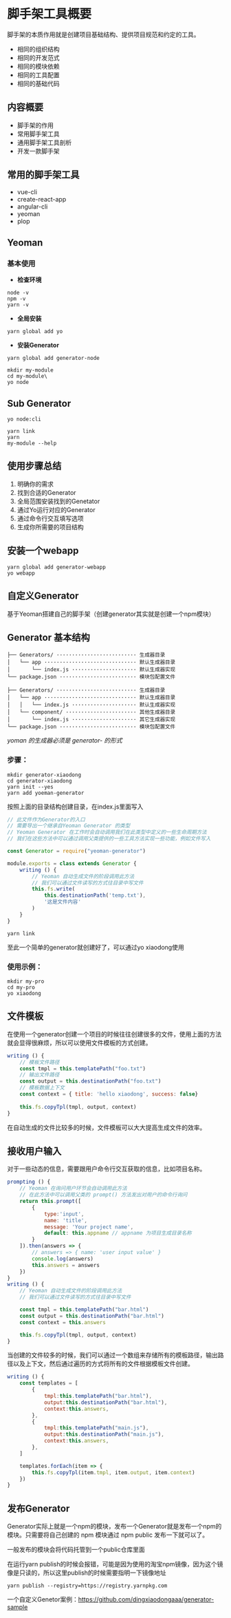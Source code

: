 # 脚手架工具概要

脚手架的本质作用就是创建项目基础结构、提供项目规范和约定的工具。

- 相同的组织结构
- 相同的开发范式
- 相同的模块依赖
- 相同的工具配置
- 相同的基础代码

## 内容概要

- 脚手架的作用
- 常用脚手架工具
- 通用脚手架工具剖析
- 开发一款脚手架

## 常用的脚手架工具

- vue-cli
- create-react-app
- angular-cli
- yeoman
- plop

## Yeoman

### 基本使用

- **检查环境**

```
node -v
npm -v
yarn -v
```

- **全局安装**

```
yarn global add yo
```

- **安装Generator**

```
yarn global add generator-node
```

```
mkdir my-module
cd my-module\
yo node
```

## Sub Generator

```
yo node:cli
```

```
yarn link
yarn 
my-module --help
```

## 使用步骤总结

1. 明确你的需求
2. 找到合适的Generator
3. 全局范围安装找到的Genetator
4. 通过Yo运行对应的Generator
5. 通过命令行交互填写选项
6. 生成你所需要的项目结构

## 安装一个webapp

```
yarn global add generator-webapp
yo webapp
```

## 自定义Generator

基于Yeoman搭建自己的脚手架（创建generator其实就是创建一个npm模块）

## Generator 基本结构

```text
├── Generators/ ·························· 生成器目录
│   └── app ······························ 默认生成器目录
│       └── index.js ····················· 默认生成器实现
└── package.json ························· 模块包配置文件
```

```text
├── Generators/ ·························· 生成器目录
│   └── app ······························ 默认生成器目录
│   │   └── index.js ····················· 默认生成器实现
│   └── component/ ······················· 其他生成器目录
│       └── index.js ····················· 其它生成器实现
└── package.json ························· 模块包配置文件
```

*yoman 的生成器必须是 generator-<name> 的形式*

### 步骤：

```
mkdir generator-xiaodong
cd generator-xiaodong
yarn init --yes
yarn add yoeman-generator
```

按照上面的目录结构创建目录，在index.js里面写入

```js
// 此文件作为Generator的入口
// 需要导出一个继承自Yeoman Generator 的类型
// Yeoman Generator 在工作时会自动调用我们在此类型中定义的一些生命周期方法
// 我们在这些方法中可以通过调用父类提供的一些工具方法实现一些功能，例如文件写入

const Generator = require("yeoman-generator")

module.exports = class extends Generator {
    writing () {
        // Yeoman 自动生成文件的阶段调用此方法
        // 我们可以通过文件读写的方式往目录中写文件
        this.fs.write(
            this.destinationPath('temp.txt'),
            '这是文件内容'
        )
    }
}
```

```
yarn link
```

至此一个简单的generator就创建好了，可以通过yo xiaodong使用

### 使用示例：

```
mkdir my-pro
cd my-pro
yo xiaodong
```

## 文件模板

在使用一个generator创建一个项目的时候往往创建很多的文件，使用上面的方法就会显得很麻烦，所以可以使用文件模板的方式创建。

```js
writing () {
    // 模板文件路径
    const tmpl = this.templatePath("foo.txt")
    // 输出文件路径
    const output = this.destinationPath("foo.txt")
    // 模板数据上下文
    const context = { title: 'hello xiaodong', success: false}
    
    this.fs.copyTpl(tmpl, output, context)
}
```

在自动生成的文件比较多的时候，文件模板可以大大提高生成文件的效率。

## 接收用户输入

对于一些动态的信息，需要跟用户命令行交互获取的信息，比如项目名称。

```js
prompting () {
    // Yeoman 在询问用户环节会自动调用此方法
    // 在此方法中可以调用父类的 prompt() 方法发出对用户的命令行询问
    return this.prompt([
        {
            type:'input',
            name: 'title',
            message: 'Your project name',
            default: this.appname // appname 为项目生成目录名称
        }
    ]).then(answers => {
        // answers => { name: 'user input value' }
        console.log(answers)
        this.answers = answers
    })
}
writing () {
    // Yeoman 自动生成文件的阶段调用此方法
    // 我们可以通过文件读写的方式往目录中写文件

    const tmpl = this.templatePath("bar.html")
    const output = this.destinationPath("bar.html")
    const context = this.answers

    this.fs.copyTpl(tmpl, output, context)
}
```

当创建的文件较多的时候，我们可以通过一个数组来存储所有的模板路径，输出路径以及上下文，然后通过遍历的方式将所有的文件根据模板文件创建。

```js
writing () {
    const templates = [
        {
            tmpl:this.templatePath("bar.html"),
            output:this.destinationPath("bar.html"),
            context:this.answers,
        },
        {
            tmpl:this.templatePath("main.js"),
            output:this.destinationPath("main.js"),
            context:this.answers,
        },
    ]

    templates.forEach(item => {
        this.fs.copyTpl(item.tmpl, item.output, item.context)
    })
}
```

## 发布Generator

Generator实际上就是一个npm的模块，发布一个Generator就是发布一个npm的模块。只需要将自己创建的 npm 模块通过 npm public 发布一下就可以了。

一般发布的模块会将代码托管到一个public仓库里面

在运行yarn publish的时候会报错，可能是因为使用的淘宝npm镜像，因为这个镜像是只读的，所以这里publish的时候需要指明一下镜像地址

```
yarn publish --registry=https://registry.yarnpkg.com
```

一个自定义Genetor案例：https://github.com/dingxiaodongaaa/generator-sample